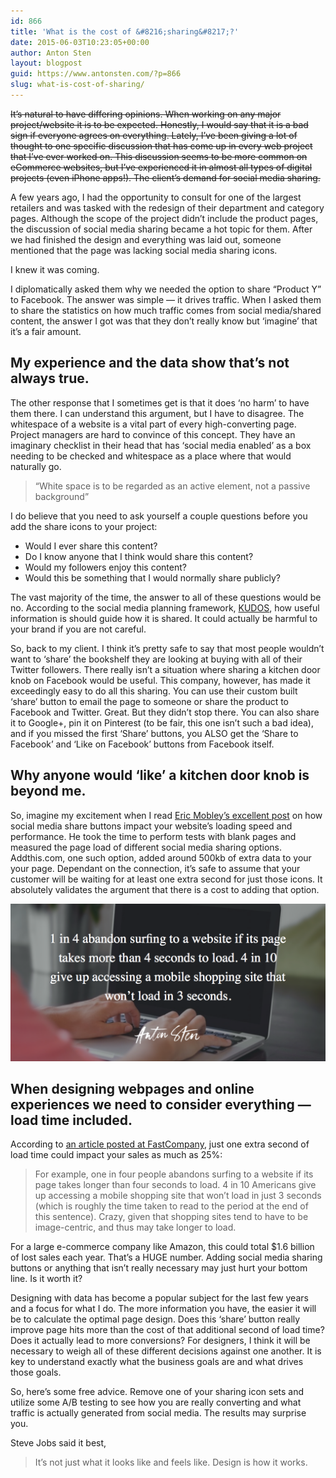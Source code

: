 ```yaml
---
id: 866
title: 'What is the cost of &#8216;sharing&#8217;?'
date: 2015-06-03T10:23:05+00:00
author: Anton Sten
layout: blogpost
guid: https://www.antonsten.com/?p=866
slug: what-is-cost-of-sharing/
---
```

~~It’s natural to have differing opinions. When working on any major project/website it is to be expected. Honestly, I would say that it is a bad sign if everyone agrees on everything. Lately, I’ve been giving a lot of thought to one specific discussion that has come up in every web project that I’ve ever worked on. This discussion seems to be more common on eCommerce websites, but I’ve experienced it in almost all types of digital projects (even iPhone apps!). The client’s demand for social media sharing.~~

A few years ago, I had the opportunity to consult for one of the largest retailers and was tasked with the redesign of their department and category pages. Although the scope of the project didn’t include the product pages, the discussion of social media sharing became a hot topic for them. After we had finished the design and everything was laid out, someone mentioned that the page was lacking social media sharing icons.

I knew it was coming.

I diplomatically asked them why we needed the option to share “Product Y” to Facebook. The answer was simple &#8212; it drives traffic. When I asked them to share the statistics on how much traffic comes from social media/shared content, the answer I got was that they don’t really know but ‘imagine’ that it’s a fair amount.

## My experience and the data show that’s not always true.

The other response that I sometimes get is that it does ‘no harm’ to have them there. I can understand this argument, but I have to disagree. The whitespace of a website is a vital part of every high-converting page. Project managers are hard to convince of this concept. They have an imaginary checklist in their head that has ‘social media enabled’ as a box needing to be checked and whitespace as a place where that would naturally go.

> “White space is to be regarded as an active element, not a passive background”

I do believe that you need to ask yourself a couple questions before you add the share icons to your project:

  * Would I ever share this content?
  * Do I know anyone that I think would share this content?
  * Would my followers enjoy this content?
  * Would this be something that I would normally share publicly?

The vast majority of the time, the answer to all of these questions would be no. According to the social media planning framework, [KUDOS](https://www.antonsten.com/kudos/), how useful information is should guide how it is shared. It could actually be harmful to your brand if you are not careful.

So, back to my client. I think it’s pretty safe to say that most people wouldn’t want to ‘share’ the bookshelf they are looking at buying with all of their Twitter followers. There really isn’t a situation where sharing a kitchen door knob on Facebook would be useful. This company, however, has made it exceedingly easy to do all this sharing. You can use their custom built ‘share’ button to email the page to someone or share the product to Facebook and Twitter. Great. But they didn’t stop there. You can also share it to Google+, pin it on Pinterest (to be fair, this one isn’t such a bad idea), and if you missed the first ‘Share’ buttons, you ALSO get the ‘Share to Facebook’ and ‘Like on Facebook’ buttons from Facebook itself.

## Why anyone would ‘like’ a kitchen door knob is beyond me.

So, imagine my excitement when I read <a href="http://www.ericmobley.net/social-media-share-buttons-impact-on-performance/" target="_blank">Eric Mobley’s excellent post</a> on how social media share buttons impact your website’s loading speed and performance. He took the time to perform tests with blank pages and measured the page load of different social media sharing options. Addthis.com, one such option, added around 500kb of extra data to your your page. Dependant on the connection, it’s safe to assume that your customer will be waiting for at least one extra second for just those icons. It absolutely validates the argument that there is a cost to adding that option.

![What's the cost of social media sharing?](/images/pablo-3.png)

## When designing webpages and online experiences we need to consider everything &#8212; load time included.

According to <a href="http://www.fastcompany.com/1825005/how-one-second-could-cost-amazon-16-billion-sales" target="_blank">an article posted at FastCompany</a>, just one extra second of load time could impact your sales as much as 25%:

> For example, one in four people abandons surfing to a website if its page takes longer than four seconds to load. 4 in 10 Americans give up accessing a mobile shopping site that won&#8217;t load in just 3 seconds (which is roughly the time taken to read to the period at the end of this sentence). Crazy, given that shopping sites tend to have to be image-centric, and thus may take longer to load.

For a large e-commerce company like Amazon, this could total $1.6 billion of lost sales each year. That’s a HUGE number. Adding social media sharing buttons or anything that isn’t really necessary may just hurt your bottom line. Is it worth it?

Designing with data has become a popular subject for the last few years and a focus for what I do. The more information you have, the easier it will be to calculate the optimal page design. Does this ‘share’ button really improve page hits more than the cost of that additional second of load time? Does it actually lead to more conversions? For designers, I think it will be necessary to weigh all of these different decisions against one another. It is key to understand exactly what the business goals are and what drives those goals.

So, here’s some free advice. Remove one of your sharing icon sets and utilize some A/B testing to see how you are really converting and what traffic is actually generated from social media. The results may surprise you.

Steve Jobs said it best,

> It&#8217;s not just what it looks like and feels like. Design is how it works.

